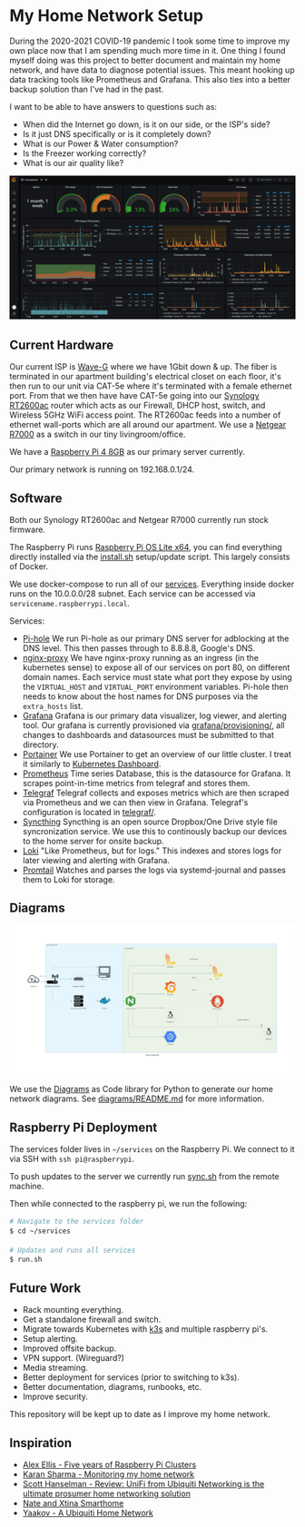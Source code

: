 # My Home Network Setup

During the 2020-2021 COVID-19 pandemic I took some time to improve my own place now that I am spending much more time in it. One thing I found myself doing was this project to better document and maintain my home network, and have data to diagnose potential issues. This meant hooking up data tracking tools like Prometheus and Grafana. This also ties into a better backup solution than I've had in the past.

I want to be able to have answers to questions such as:

- When did the Internet go down, is it on our side, or the ISP's side?
- Is it just DNS specifically or is it completely down?
- What is our Power & Water consumption?
- Is the Freezer working correctly?
- What is our air quality like?

![Grafana Computers](./readme/grafana-computers.png)

## Current Hardware

Our current ISP is [Wave-G](https://waveg.wavebroadband.com) where we have 1Gbit down & up. The fiber is terminated in our apartment building's electrical closet on each floor, it's then run to our unit via CAT-5e where it's terminated with a female ethernet port. From that we then have have CAT-5e going into our [Synology RT2600ac](https://www.synology.com/en-us/products/RT2600ac) router which acts as our Firewall, DHCP host, switch, and Wireless 5GHz WiFi access point. The RT2600ac feeds into a number of ethernet wall-ports which are all around our apartment. We use a [Netgear R7000](https://www.netgear.com/home/products/networking/wifi-routers/R7000.aspx) as a switch in our tiny livingroom/office.

We have a [Raspberry Pi 4 8GB](https://www.raspberrypi.org/products/raspberry-pi-4-model-b) as our primary server currently.

Our primary network is running on 192.168.0.1/24.

## Software

Both our Synology RT2600ac and Netgear R7000 currently run stock firmware.

The Raspberry Pi runs [Raspberry Pi OS Lite x64](https://www.raspberrypi.org/software/operating-systems/), you can find everything directly installed via the [install.sh](./raspberry-pi/install.sh) setup/update script. This largely consists of Docker.

We use docker-compose to run all of our [services](./raspberry-pi/services/). Everything inside docker runs on the 10.0.0.0/28 subnet. Each service can be accessed via `servicename.raspberrypi.local`.

Services:

- [Pi-hole](https://pi-hole.net)
  We run Pi-hole as our primary DNS server for adblocking at the DNS level. This then passes through to 8.8.8.8, Google's DNS.
- [nginx-proxy](https://github.com/nginx-proxy/nginx-proxy)
  We have nginx-proxy running as an ingress (in the kubernetes sense) to expose all of our services on port 80, on different domain names. Each service must state what port they expose by using the `VIRTUAL_HOST` and `VIRTUAL_PORT` environment variables. Pi-hole then needs to know about the host names for DNS purposes via the `extra_hosts` list.
- [Grafana](https://grafana.com)
  Grafana is our primary data visualizer, log viewer, and alerting tool. Our grafana is currently provisioned via [grafana/provisioning/](./raspberry-pi/services/grafana/provisioning/), all changes to dashboards and datasources must be submitted to that directory.
- [Portainer](https://www.portainer.io)
  We use Portainer to get an overview of our little cluster. I treat it similarly to [Kubernetes Dashboard](https://kubernetes.io/docs/tasks/access-application-cluster/web-ui-dashboard/).
- [Prometheus](https://prometheus.io/)
  Time series Database, this is the datasource for Grafana. It scrapes point-in-time metrics from telegraf and stores them.
- [Telegraf](https://www.influxdata.com/time-series-platform/telegraf/)
  Telegraf collects and exposes metrics which are then scraped via Prometheus and we can then view in Grafana. Telegraf's configuration is located in [telegraf/](./raspberry-pi/services/telegraf/).
- [Syncthing](https://syncthing.net)
  Syncthing is an open source Dropbox/One Drive style file syncronization service. We use this to continously backup our devices to the home server for onsite backup.
- [Loki](https://grafana.com/oss/loki/)
  "Like Prometheus, but for logs." This indexes and stores logs for later viewing and alerting with Grafana.
- [Promtail](https://grafana.com/docs/loki/latest/clients/promtail/)
  Watches and parses the logs via systemd-journal and passes them to Loki for storage.

## Diagrams

![Home Network Diagram](./diagrams/output/home_network.png)

We use the [Diagrams](https://diagrams.mingrammer.com) as Code library for Python to generate our home network diagrams. See [diagrams/README.md](./diagrams/README.md) for more information.

## Raspberry Pi Deployment

The services folder lives in `~/services` on the Raspberry Pi. We connect to it via SSH with `ssh pi@raspberrypi`.

To push updates to the server we currently run [sync.sh](./raspberry-pi/sync.sh) from the remote machine.

Then while connected to the raspberry pi, we run the following:

```bash
# Navigate to the services folder
$ cd ~/services

# Updates and runs all services
$ run.sh
```

## Future Work

- Rack mounting everything.
- Get a standalone firewall and switch.
- Migrate towards Kubernetes with [k3s](https://k3s.io/) and multiple raspberry pi's.
- Setup alerting.
- Improved offsite backup.
- VPN support. (Wireguard?)
- Media streaming.
- Better deployment for services (prior to switching to k3s).
- Better documentation, diagrams, runbooks, etc.
- Improve security.

This repository will be kept up to date as I improve my home network.

## Inspiration

- [Alex Ellis - Five years of Raspberry Pi Clusters](https://alexellisuk.medium.com/five-years-of-raspberry-pi-clusters-77e56e547875)
- [Karan Sharma - Monitoring my home network](https://mrkaran.dev/posts/isp-monitoring/)
- [Scott Hanselman - Review: UniFi from Ubiquiti Networking is the ultimate prosumer home networking solution](https://www.hanselman.com/blog/review-unifi-from-ubiquiti-networking-is-the-ultimate-prosumer-home-networking-solution)
- [Nate and Xtina Smarthome](https://gitlab.com/nathang21/nate-and-xtina-home/-/tree/master)
- [Yaakov - A Ubiquiti Home Network](https://blog.yaakov.online/a-ubiquiti-home-network/)
